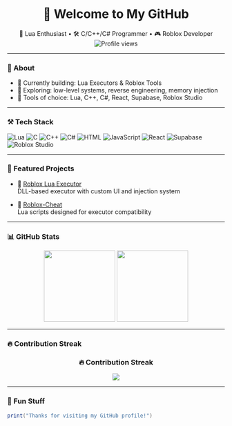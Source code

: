 <h1 align="center">👋 Welcome to My GitHub</h1>

<p align="center">
  🚀 Lua Enthusiast • 🛠️ C/C++/C# Programmer • 🎮 Roblox Developer <br>
  <img src="https://komarev.com/ghpvc/?username=ItsMeD4N&style=flat&color=grey" alt="Profile views" />
</p>

---

### 🧠 About

- 🔭 Currently building: Lua Executors & Roblox Tools
- 🌱 Exploring: low-level systems, reverse engineering, memory injection
- 💬 Tools of choice: Lua, C++, C#, React, Supabase, Roblox Studio

---

### ⚒️ Tech Stack

![Lua](https://img.shields.io/badge/-Lua-2C2D30?style=flat&logo=lua)
![C](https://img.shields.io/badge/-C-2C2D30?style=flat&logo=c)
![C++](https://img.shields.io/badge/-C++-2C2D30?style=flat&logo=cpp)
![C#](https://img.shields.io/badge/-C%23-2C2D30?style=flat&logo=csharp)
![HTML](https://img.shields.io/badge/-HTML-2C2D30?style=flat&logo=html5)
![JavaScript](https://img.shields.io/badge/-JavaScript-2C2D30?style=flat&logo=javascript)
![React](https://img.shields.io/badge/-React-2C2D30?style=flat&logo=react)
![Supabase](https://img.shields.io/badge/-Supabase-2C2D30?style=flat&logo=supabase)
![Roblox Studio](https://img.shields.io/badge/-Roblox%20Studio-2C2D30?style=flat&logo=roblox)

---

### 🌟 Featured Projects

- 🔧 [Roblox Lua Executor](https://github.com/ItsMeD4N/Roblox-Lua-Executor)  
  DLL-based executor with custom UI and injection system

- 🧩 [Roblox-Cheat](https://github.com/ItsMeD4N/Roblox-Cheat)  
  Lua scripts designed for executor compatibility

---

### 📊 GitHub Stats

<p align="center">
  <img src="https://github-readme-stats.vercel.app/api?username=ItsMeD4N&show_icons=true&theme=dark" height="165">
  <img src="https://github-readme-stats.vercel.app/api/top-langs/?username=ItsMeD4N&layout=compact&theme=dark" height="165">
</p>

---

### 🔥 Contribution Streak

<div align="center">

<h3>🔥 Contribution Streak</h3>

<img src="https://streak-stats.demolab.com?user=ItsMeD4N&theme=dark&hide_border=true" />

</div>

---

### 🧩 Fun Stuff

```lua
print("Thanks for visiting my GitHub profile!")
```
